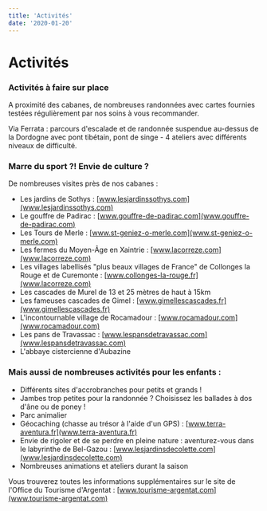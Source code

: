 ```yaml
---
title: 'Activités'
date: '2020-01-20'
---
```


# Activités

### Activités à faire sur place

A proximité des cabanes, de nombreuses randonnées avec cartes fournies testées régulièrement par nos soins à vous recommander.

Via Ferrata : parcours d'escalade et de randonnée suspendue au-dessus de la Dordogne avec pont tibétain, pont de singe - 4 ateliers avec différents niveaux de difficulté.

### Marre du sport ?! Envie de culture ?

De nombreuses visites près de nos cabanes :

- Les jardins de Sothys : [www.lesjardinssothys.com](www.lesjardinssothys.com)
- Le gouffre de Padirac : [www.gouffre-de-padirac.com](www.gouffre-de-padirac.com)
- Les Tours de Merle : [www.st-geniez-o-merle.com](www.st-geniez-o-merle.com)
- Les fermes du Moyen-Âge en Xaintrie : [www.lacorreze.com](www.lacorreze.com)
- Les villages labellisés "plus beaux villages de France" de Collonges la Rouge et de Curemonte : [www.collonges-la-rouge.fr](www.lacorreze.com)
- Les cascades de Murel de 13 et 25 mètres de haut à 15km
- Les fameuses cascades de Gimel : [www.gimellescascades.fr](www.gimellescascades.fr)
- L'incontournable village de Rocamadour : [www.rocamadour.com](www.rocamadour.com)
- Les pans de Travassac : [www.lespansdetravassac.com](www.lespansdetravassac.com)
- L'abbaye cistercienne d'Aubazine

### Mais aussi de nombreuses activités pour les enfants :

- Différents sites d'accrobranches pour petits et grands !
- Jambes trop petites pour la randonnée ? Choisissez les ballades à dos d'âne ou de poney !
- Parc animalier
- Géocaching (chasse au trésor à l'aide d'un GPS) : [www.terra-aventura.fr](www.terra-aventura.fr)
- Envie de rigoler et de se perdre en pleine nature : aventurez-vous dans le labyrinthe de Bel-Gazou : [www.lesjardinsdecolette.com](www.lesjardinsdecolette.com)
- Nombreuses animations et ateliers durant la saison

Vous trouverez toutes les informations supplémentaires sur le site de l'Office du Tourisme d'Argentat : [www.tourisme-argentat.com](www.tourisme-argentat.com)
